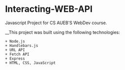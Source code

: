 # Interacting-WEB-API
Javascript Project for CS AUEB'S WebDev course. 

__This project was built using the following technologies:

    + Node.js
    + Handlebars.js
    + URL API
    + Fetch API
    + Express
    + HTML, CSS, JavaScript
